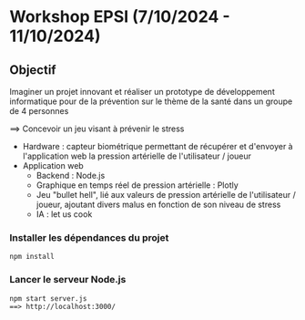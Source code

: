 # Workshop EPSI (7/10/2024 - 11/10/2024)

## Objectif
Imaginer un projet innovant et réaliser un prototype de développement informatique pour de la prévention sur le thème de la santé dans un groupe de 4 personnes

==> Concevoir un jeu visant à prévenir le stress
- Hardware : capteur biométrique permettant de récupérer et d'envoyer à l'application web la pression artérielle de l'utilisateur / joueur
- Application web
  - Backend : Node.js
  - Graphique en temps réel de pression artérielle : Plotly
  - Jeu "bullet hell", lié aux valeurs de pression artérielle de l'utilisateur / joueur, ajoutant divers malus en fonction de son niveau de stress
  - IA : let us cook

### Installer les dépendances du projet
    npm install

### Lancer le serveur Node.js
    npm start server.js
    ==> http://localhost:3000/